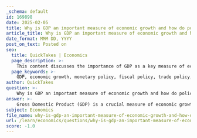 ```yaml
---
_schema: default
id: 169898
date: 2025-02-05
title: Why is GDP an important measure of economic growth and how do policies affect it?
article_title: Why is GDP an important measure of economic growth and how do policies affect it?
date_format: MMM DD, YYYY
post_on_text: Posted on
seo:
  title: QuickTakes | Economics
  page_description: >-
    This content discusses the importance of GDP as a key measure of economic growth, its role as an economic indicator, and how various government policies influence GDP outcomes.
  page_keywords: >-
    GDP, economic growth, monetary policy, fiscal policy, trade policy, regulatory environment, investment, economic health, productivity, government spending
author: QuickTakes
question: >-
    Why is GDP an important measure of economic growth and how do policies affect it?
answer: >-
    Gross Domestic Product (GDP) is a crucial measure of economic growth because it quantifies the total monetary value of all goods and services produced within a country's borders over a specific time period. This metric serves as a key indicator of economic health, reflecting the overall economic activity and productivity of a nation. When GDP increases, it typically signifies that an economy is expanding, which can lead to higher employment rates, increased consumer spending, and improved living standards.\n\n### Importance of GDP as a Measure of Economic Growth\n\n1. **Indicator of Economic Health**: GDP provides a snapshot of a country's economic performance. A rising GDP suggests that the economy is doing well, while a declining GDP may indicate economic troubles.\n\n2. **Comparison Tool**: GDP allows for comparisons between different economies or the same economy over time. This can help policymakers and analysts understand relative economic performance and growth trends.\n\n3. **Investment Decisions**: Investors often look at GDP growth rates to make informed decisions about where to allocate resources. A growing GDP can attract foreign investment, as it indicates a robust economic environment.\n\n4. **Policy Formulation**: Policymakers use GDP data to design economic policies. For instance, if GDP growth is sluggish, governments may implement stimulus measures to boost economic activity.\n\n### How Policies Affect GDP\n\nGovernment policies can significantly influence GDP through various channels:\n\n1. **Monetary Policy**: Central banks can adjust interest rates to influence economic activity. Lowering interest rates can stimulate borrowing and spending, leading to increased production and higher GDP. Conversely, raising rates can slow down an overheating economy.\n\n2. **Fiscal Policy**: Government spending and taxation policies directly impact GDP. Increased government spending can boost demand for goods and services, leading to higher production levels. Tax cuts can increase disposable income for consumers, encouraging spending and investment.\n\n3. **Trade Policies**: Tariffs and trade agreements can affect GDP by altering the flow of goods and services. For example, imposing tariffs can lead to higher prices for imported goods, potentially reducing consumer spending and overall economic activity. Conversely, free trade agreements can enhance market access and stimulate growth.\n\n4. **Regulatory Environment**: The regulatory framework can either facilitate or hinder economic growth. Streamlined regulations can encourage business investment and innovation, while excessive regulation may stifle economic activity.\n\n5. **Investment in Infrastructure**: Government investment in infrastructure can enhance productivity and efficiency, leading to long-term economic growth. Improved transportation and communication networks can facilitate trade and reduce costs for businesses.\n\nIn summary, GDP is a vital measure of economic growth, reflecting the overall health and productivity of an economy. Policies related to monetary, fiscal, trade, and regulatory frameworks play a significant role in shaping GDP outcomes, influencing both short-term economic activity and long-term growth trajectories.
subject: Economics
file_name: why-is-gdp-an-important-measure-of-economic-growth-and-how-do-policies-affect-it.md
url: /learn/economics/questions/why-is-gdp-an-important-measure-of-economic-growth-and-how-do-policies-affect-it
score: -1.0
---
```


&nbsp;